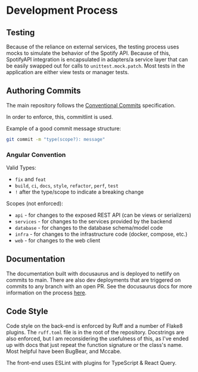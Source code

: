 # Development Process

## Testing

Because of the reliance on external services, the testing process uses mocks
to simulate the behavior of the Spotify API. Because of this, SpotifyAPI integration
is encapsulated in adapters/a service layer that can be easily swapped out for
calls to `unittest.mock.patch`. Most tests in the application are either view tests
or manager tests.

## Authoring Commits

The main repository follows the [Conventional Commits](https://www.conventionalcommits.org/en/v1.0.0/) specification.

In order to enforce, this, commitlint is used.

Example of a good commit message structure:

```bash
git commit -m "type(scope?): message"
```

### Angular Convention

Valid Types:

- `fix` and `feat`
- `build`, `ci`, `docs`, `style`, `refactor`, `perf`, `test`
- `!` after the type/scope to indicate a breaking change

Scopes (not enforced):

- `api` - for changes to the exposed REST API (can be views or serializers)
- `services` - for changes to the services provided by the backend
- `database` - for changes to the database schema/model code
- `infra` - for changes to the infrastructure code (docker, compose, etc.)
- `web` - for changes to the web client

## Documentation

The documentation built with docusaurus and is deployed to netlify on commits to main.
There are also dev deployments that are triggered on commits to any branch with an
open PR. See the docusaurus docs for more information on the process [here](https://docusaurus.io/docs/deployment#deploying-to-netlify).

## Code Style

Code style on the back-end is enforced by Ruff and a number of Flake8 plugins.
The `ruff.toml` file is in the root of the repository. Docstrings are also enforced,
but I am reconsidering the usefulness of this, as I've ended up with docs that just
repeat the function signature or the class's name. Most helpful have been BugBear, and Mccabe.

The front-end uses ESLint with plugins for TypeScript & React Query.
